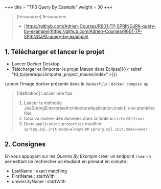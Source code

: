 +++
title = "TP3 Query By Example"
weight = 30
+++

> [!ressource] Ressources
> - [https://github.com/Adrien-Courses/R601-TP-SPRINGJPA-query-by-example](https://github.com/Adrien-Courses/R601-TP-SPRINGJPA-query-by-example)

## 1. Télécharger et lancer le projet
- Lancer Docker Desktop
- Télécharger et [importer le projet Maven dans Eclipse]({{< relref "td_tp/prerequis/impoter_project_maven/index" >}})

Lancer l'image docker présente dans le `Dockerfile` : `docker compose up`

> [!definition] Lancer une fois 
> 1. Lancer la méthode JpaSpringEnterpriseArchitectureApplication.main() une première fois
> 2. Ceci va insérer des données dans la table `Article` et `Client`
> 3. Dans `application.properties` modifier `spring.sql.init.mode=always` en `spring.sql.init.mode=never`

## 2. Consignes
En vous appuyant sur les *Queries By Example* créer un endpoint `/search` permettant de rechercher un étudiant en prenant en compte :
- LastName : exact matching
- FirstName : startWith
- universityName : startWith


<!--

public List<Student> searchStudents(
        String firstName,
        String lastName,
        String lastNameStartsWith,
        Integer year,
        Double gpaMin,
        String city,
        String universityName
    ) {
        Student probe = new Student();
        probe.setFirstName(firstName);
        probe.setLastName(lastName);
        probe.setYear(year);
        probe.setCity(city);
        
        University university = new University();
        university.setName(universityName);
        probe.setUniversity(university);

        ExampleMatcher matcher = ExampleMatcher.matching()
            .withIgnoreNullValues()
            .withIgnorePaths("studentId")
            .withMatcher("lastName", m -> m.startsWith())
            .withMatcher("university.name", m->m.startsWith());

        Example<Student> example = Example.of(probe, matcher);
        List<Student> results = studentRepository.findAll(example);


        return results;
    }

http://localhost:4546/students/search?firstName=Alice&universityName=MIT
-->